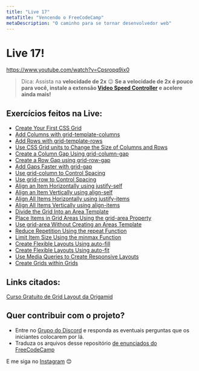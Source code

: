 ```yaml
---
title: "Live 17"
metaTitle: "Vencendo o FreeCodeCamp"
metaDescription: "O caminho para se tornar desenvolvedor web"
---
```


# Live 17!

https://www.youtube.com/watch?v=Cpsropq9ix0

> Dica: Assista na **velocidade de 2x** 😉 **Se a velocidade de 2x é pouco para você, instale a extensão [Video Speed Controller](http://bit.ly/2YjPJn2) e acelere ainda mais!**

## Exercícios feitos na Live: 

-   [Create Your First CSS Grid](https://www.freecodecamp.org/learn/responsive-web-design/css-grid/create-your-first-css-grid)
-   [Add Columns with grid-template-columns](https://www.freecodecamp.org/learn/responsive-web-design/css-grid/add-columns-with-grid-template-columns)
-   [Add Rows with grid-template-rows](https://www.freecodecamp.org/learn/responsive-web-design/css-grid/add-rows-with-grid-template-rows)
-   [Use CSS Grid units to Change the Size of Columns and Rows](https://www.freecodecamp.org/learn/responsive-web-design/css-grid/use-css-grid-units-to-change-the-size-of-columns-and-rows)
-   [Create a Column Gap Using grid-column-gap](https://www.freecodecamp.org/learn/responsive-web-design/css-grid/create-a-column-gap-using-grid-column-gap)
-   [Create a Row Gap using grid-row-gap](https://www.freecodecamp.org/learn/responsive-web-design/css-grid/create-a-row-gap-using-grid-row-gap)
-   [Add Gaps Faster with grid-gap](https://www.freecodecamp.org/learn/responsive-web-design/css-grid/add-gaps-faster-with-grid-gap)
-   [Use grid-column to Control Spacing](https://www.freecodecamp.org/learn/responsive-web-design/css-grid/use-grid-column-to-control-spacing)
-   [Use grid-row to Control Spacing](https://www.freecodecamp.org/learn/responsive-web-design/css-grid/use-grid-row-to-control-spacing)
-   [Align an Item Horizontally using justify-self](https://www.freecodecamp.org/learn/responsive-web-design/css-grid/align-an-item-horizontally-using-justify-self)
-   [Align an Item Vertically using align-self](https://www.freecodecamp.org/learn/responsive-web-design/css-grid/align-an-item-vertically-using-align-self)
-   [Align All Items Horizontally using justify-items](https://www.freecodecamp.org/learn/responsive-web-design/css-grid/align-all-items-horizontally-using-justify-items)
-   [Align All Items Vertically using align-items](https://www.freecodecamp.org/learn/responsive-web-design/css-grid/align-all-items-vertically-using-align-items)
-   [Divide the Grid Into an Area Template](https://www.freecodecamp.org/learn/responsive-web-design/css-grid/divide-the-grid-into-an-area-template)
-   [Place Items in Grid Areas Using the grid-area Property](https://www.freecodecamp.org/learn/responsive-web-design/css-grid/place-items-in-grid-areas-using-the-grid-area-property)
-   [Use grid-area Without Creating an Areas Template](https://www.freecodecamp.org/learn/responsive-web-design/css-grid/use-grid-area-without-creating-an-areas-template)
-   [Reduce Repetition Using the repeat Function](https://www.freecodecamp.org/learn/responsive-web-design/css-grid/reduce-repetition-using-the-repeat-function)
-   [Limit Item Size Using the minmax Function](https://www.freecodecamp.org/learn/responsive-web-design/css-grid/limit-item-size-using-the-minmax-function)
-   [Create Flexible Layouts Using auto-fill](https://www.freecodecamp.org/learn/responsive-web-design/css-grid/create-flexible-layouts-using-auto-fill)
-   [Create Flexible Layouts Using auto-fit](https://www.freecodecamp.org/learn/responsive-web-design/css-grid/create-flexible-layouts-using-auto-fit)
-   [Use Media Queries to Create Responsive Layouts](https://www.freecodecamp.org/learn/responsive-web-design/css-grid/use-media-queries-to-create-responsive-layouts)
-   [Create Grids within Grids](https://www.freecodecamp.org/learn/responsive-web-design/css-grid/create-grids-within-grids)

## Links citados:

[Curso Gratuito de Grid Layout da Origamid](https://www.origamid.com/curso/css-grid-layout)


## Quer contribuir com o projeto?

- Entre no [Grupo do Discord](https://bit.ly/discord-reativa) e responda as eventuais perguntas que os iniciantes colocarem por lá.
- Traduza os arquivos desse repositório [de enunciados do FreeCodeCamp](https://github.com/reativa/traducao-freecodecamp)

E me siga no [Instagram](http://bit.ly/pauloluan-insta) 😊
